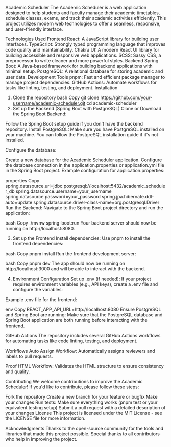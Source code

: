 Academic Scheduler
The Academic Scheduler is a web application designed to help students and faculty manage their academic timetables, schedule classes, exams, and track their academic activities efficiently. This project utilizes modern web technologies to offer a seamless, responsive, and user-friendly interface.

Technologies Used
Frontend
React: A JavaScript library for building user interfaces.
TypeScript: Strongly typed programming language that improves code quality and maintainability.
Chakra UI: A modern React UI library for building accessible and responsive web applications.
SCSS: Sassy CSS, a preprocessor to write cleaner and more powerful styles.
Backend
Spring Boot: A Java-based framework for building backend applications with minimal setup.
PostgreSQL: A relational database for storing academic and user data.
Development Tools
pnpm: Fast and efficient package manager to manage project dependencies.
GitHub Actions: Automate workflows for tasks like linting, testing, and deployment.
Installation
1. Clone the repository
bash
Copy
git clone https://github.com/your-username/academic-scheduler.git
cd academic-scheduler
2. Set up the Backend (Spring Boot with PostgreSQL)
Clone or Download the Spring Boot Backend:

Follow the Spring Boot setup guide if you don't have the backend repository.
Install PostgreSQL: Make sure you have PostgreSQL installed on your machine. You can follow the PostgreSQL installation guide if it's not installed.

Configure the database:

Create a new database for the Academic Scheduler application.
Configure the database connection in the application.properties or application.yml file in the Spring Boot project.
Example configuration for application.properties:

properties
Copy
spring.datasource.url=jdbc:postgresql://localhost:5432/academic_scheduler_db
spring.datasource.username=your_username
spring.datasource.password=your_password
spring.jpa.hibernate.ddl-auto=update
spring.datasource.driver-class-name=org.postgresql.Driver
Run the Backend: Navigate to the Spring Boot project directory and run the application:

bash
Copy
./mvnw spring-boot:run
Your backend server should now be running on http://localhost:8080.

3. Set up the Frontend
Install dependencies: Use pnpm to install the frontend dependencies:

bash
Copy
pnpm install
Run the frontend development server:

bash
Copy
pnpm dev
The app should now be running on http://localhost:3000 and will be able to interact with the backend.

4. Environment Configuration
Set up .env (if needed): If your project requires environment variables (e.g., API keys), create a .env file and configure the variables:

Example .env file for the frontend:

env
Copy
REACT_APP_API_URL=http://localhost:8080
Ensure PostgreSQL and Spring Boot are running: Make sure that the PostgreSQL database and Spring Boot application are both running before interacting with the frontend.

GitHub Actions
The repository includes several GitHub Actions workflows for automating tasks like code linting, testing, and deployment.

Workflows
Auto Assign Workflow: Automatically assigns reviewers and labels to pull requests.

Proof HTML Workflow: Validates the HTML structure to ensure consistency and quality.

Contributing
We welcome contributions to improve the Academic Scheduler! If you'd like to contribute, please follow these steps:

Fork the repository
Create a new branch for your feature or bugfix
Make your changes
Run tests: Make sure everything works (pnpm test or your equivalent testing setup)
Submit a pull request with a detailed description of your changes
License
This project is licensed under the MIT License - see the LICENSE file for more information.

Acknowledgments
Thanks to the open-source community for the tools and libraries that made this project possible.
Special thanks to all contributors who help in improving the project.
